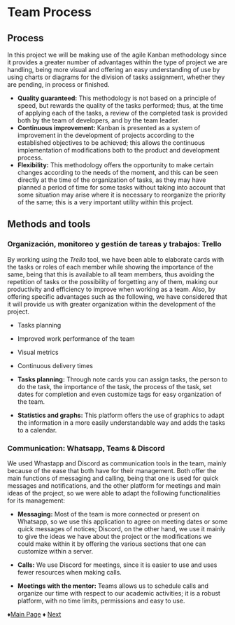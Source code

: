 # **Team Process**

## Process
In this project we will be making use of the agile Kanban methodology since it provides a greater number of advantages within the type of project we are handling, being more visual and offering an easy understanding of use by using charts or diagrams for the division of tasks assignment, whether they are pending, in process or finished.

- **Quality guaranteed:** This methodology is not based on a principle of speed, but rewards the quality of the tasks performed; thus, at the time of applying each of the tasks, a review of the completed task is provided both by the team of developers, and by the team leader.
- **Continuous improvement:** Kanban is presented as a system of improvement in the development of projects according to the established objectives to be achieved; this allows the continuous implementation of modifications both to the product and development process.
- **Flexibility:** This methodology offers the opportunity to make certain changes according to the needs of the moment, and this can be seen directly at the time of the organization of tasks, as they may have planned a period of time for some tasks without taking into account that some situation may arise where it is necessary to reorganize the priority of the same; this is a very important utility within this project.

## Methods and tools
### Organización, monitoreo y gestión de tareas y trabajos: Trello
By working using the *Trello* tool, we have been able to elaborate cards with the tasks or roles of each member while showing the importance of the same, being that this is available to all team members, thus avoiding the repetition of tasks or the possibility of forgetting any of them, making our productivity and efficiency to improve when working as a team.
Also, by offering specific advantages such as the following, we have considered that it will provide us with greater organization within the development of the project.
* Tasks planning
* Improved work performance of the team
* Visual metrics
* Continuous delivery times

* **Tasks planning:** Through note cards you can assign tasks, the person to do the task, the importance of the task, the process of the task, set dates for completion and even customize tags for easy organization of the team.

* **Statistics and graphs:** This platform offers the use of graphics to adapt the information in a more easily understandable way and adds the tasks to a calendar.

### Communication: Whatsapp, Teams & Discord
We used Whastapp and Discord as communication tools in the team, mainly because of the ease that both have for their management. Both offer the main functions of messaging and calling, being that one is used for quick messages and notifications, and the other platform for meetings and main ideas of the project, so we were able to adapt the following functionalities for its management:
* **Messaging:** Most of the team is more connected or present on Whatsapp, so we use this application to agree on meeting dates or some quick messages of notices; Discord, on the other hand, we use it mainly to give the ideas we have about the project or the modifications we could make within it by offering the various sections that one can customize within a server.

* **Calls:** We use Discord for meetings, since it is easier to use and uses fewer resources when making calls.

* **Meetings with the mentor:** Teams allows us to schedule calls and organize our time with respect to our academic activities; it is a robust platform, with no time limits, permissions and easy to use.

 ♦[Main Page](https://github.com/Edwin-Lines/Project-Cosmos "Main Page") 
 ♦ [Next](https://github.com/Edwin-Lines/Project-Cosmos/blob/main/Documentation/Schedule%2C%20Team%20Roles%20%26%20Team%20Process/Team%20Roles.md "Team Rples")

